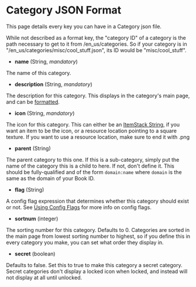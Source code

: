 # Category JSON Format

This page details every key you can have in a Category json file.

While not described as a format key, the "category ID" of a category is the path necessary
to get to it from /en_us/categories. So if your category is in
"/en_us/categories/misc/cool_stuff.json", its ID would be "misc/cool_stuff".

* **name** (String, _mandatory_)

The name of this category.

* **description** (String, _mandatory_)

The description for this category. This displays in the category's main page, and can be
[formatted](/docs/patchouli-basics/text-formatting).

* **icon** (String, _mandatory_)

The icon for this category. This can either be an [ItemStack
String](/docs/patchouli-advanced/itemstack-format), if you want an item to be the icon, or
a resource location pointing to a square texture. If you want to use a resource location,
make sure to end it with .png

* **parent** (String)

The parent category to this one. If this is a sub-category, simply put the name of the
category this is a child to here. If not, don't define it. This should be fully-qualified
and of the form `domain:name` where `domain` is the same as the domain of your Book ID.

* **flag** (String)

A config flag expression that determines whether this category should exist or not. See
[Using Config Flags](/docs/patchouli-basics/config-gating) for more info on config flags.

* **sortnum** (integer)

The sorting number for this category. Defaults to 0. Categories are sorted in the main
page from lowest sorting number to highest, so if you define this in every category you
make, you can set what order they display in.

* **secret** (boolean)

Defaults to false. Set this to true to make this category a secret category. Secret
categories don't display a locked icon when locked, and instead will not display at all
until unlocked.


